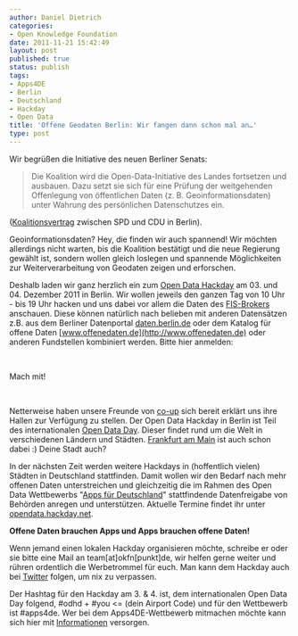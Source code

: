 ```yaml
---
author: Daniel Dietrich
categories:
- Open Knowledge Foundation
date: 2011-11-21 15:42:49
layout: post
published: true
status: publish
tags:
- Apps4DE
- Berlin
- Deutschland
- Hackday
- Open Data
title: 'Offene Geodaten Berlin: Wir fangen dann schon mal an…'
type: post
---
```


Wir begrüßen die Initiative des neuen Berliner Senats:

> Die Koalition wird die Open-Data-Initiative des Landes fortsetzen und ausbauen. Dazu setzt sie sich für eine Prüfung der weitgehenden Offenlegung von öffentlichen Daten (z. B. Geoinformationsdaten) unter Wahrung des persönlichen Datenschutzes ein.

([Koalitionsvertrag](http://www.spd-berlin.de/w/files/spd-parteitage/koalitionsvereinbarung-2011-16_final_mit-deckblatt-spd.pdf) zwischen SPD und CDU in Berlin).

Geoinformationsdaten? Hey, die finden wir auch spannend! Wir möchten allerdings nicht warten, bis die Koalition bestätigt und die neue Regierung gewählt ist, sondern wollen gleich loslegen und spannende Möglichkeiten zur Weiterverarbeitung von Geodaten zeigen und erforschen.

Deshalb laden wir ganz herzlich ein zum [Open Data Hackday](http://berlin.hackday.net/) am 03. und 04. Dezember 2011 in Berlin. Wir wollen jeweils den ganzen Tag von 10 Uhr - bis 19 Uhr hacken und uns dabei vor allem die Daten des [FIS-Brokers](http://www.stadtentwicklung.berlin.de/geoinformation/fis-broker/) anschauen. Diese können natürlich nach belieben mit anderen Datensätzen z.B. aus dem Berliner Datenportal [daten.berlin.de](http://daten.berlin.de) oder dem Katalog für offene Daten [www.offenedaten.de](http://www.offenedaten.de) oder anderen Fundstellen kombiniert werden. Bitte hier anmelden:

 

Mach mit!

 

Netterweise haben unsere Freunde von [co-up](http://co-up.de/) sich bereit erklärt uns ihre Hallen zur Verfügung zu stellen. Der Open Data Hackday in Berlin ist Teil des internationalen [Open Data Day](http://www.opendataday.org/). Dieser findet rund um die Welt in verschiedenen Ländern und Städten. [Frankfurt am Main](http://www.opendataday.org/wiki/City_Events_2011#Frankfurt_am_Main) ist auch schon dabei :) Deine Stadt auch?

In der nächsten Zeit werden weitere Hackdays in (hoffentlich vielen) Städten in Deutschland stattfinden. Damit wollen wir den Bedarf nach mehr offenen Daten unterstreichen und gleichzeitig die im Rahmen des Open Data Wettbewerbs "[Apps für Deutschland](http://apps4deutschland.de/)" stattfindende Datenfreigabe von Behörden anregen und unterstützen. Aktuelle Termine findet ihr unter [opendata.hackday.net](http://opendata.hackday.net).

**Offene Daten brauchen Apps und Apps brauchen offene Daten!**

Wenn jemand einen lokalen Hackday organisieren möchte, schreibe er oder sie bitte eine Mail an team[at]okfn[punkt]de, wir helfen gerne weiter und rühren ordentlich die Werbetrommel für euch. Man kann dem Hackday auch bei [Twitter](http://twitter.com/#!/opendatahack) folgen, um nix zu verpassen.

Der Hashtag für den Hackday am 3. & 4\. ist, dem internationalen Open Data Day folgend, #odhd + #you <= (dein Airport Code) und für den Wettbewerb ist #apps4de. Wer bei dem Apps4DE-Wettbewerb mitmachen möchte kann sich hier mit [Informationen](http://apps4deutschland.de/wettbewerb/) versorgen.
